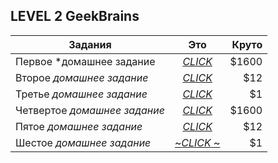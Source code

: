 LEVEL 2 
GeekBrains
------

| Задания       | Это                | Круто |
| ------------- |:------------------:| -----:|
| Первое *домашнее задание     | [*CLICK* ](https://github.com/cheshrst/level2/tree/master/src/lesson1 "Lesson 1")| $1600 |
| Второе *домашнее задание*     | [*CLICK*](https://github.com/cheshrst/level2/tree/master/src/lesson2 "Lesson 2")|   $12 |
| Третье *домашнее задание* | [*CLICK*](https://github.com/cheshrst/level2/tree/master/src/lesson3 "Lesson 3")|    $1 |
| Четвертое *домашнее задание*     | [*CLICK*](https://github.com/cheshrst/level2/tree/master/src/lesson4 "Lesson 4")   | $1600 |
| Пятое *домашнее задание*     | [*CLICK*](https://github.com/cheshrst/level2/tree/master/src/lesson5 "Lesson 5") |   $12 |
| Шестое *домашнее задание* | [~*CLICK* ~](https://github.com/cheshrst/level2/tree/master/src/lesson5 "Lesson 5") |    $1 |

